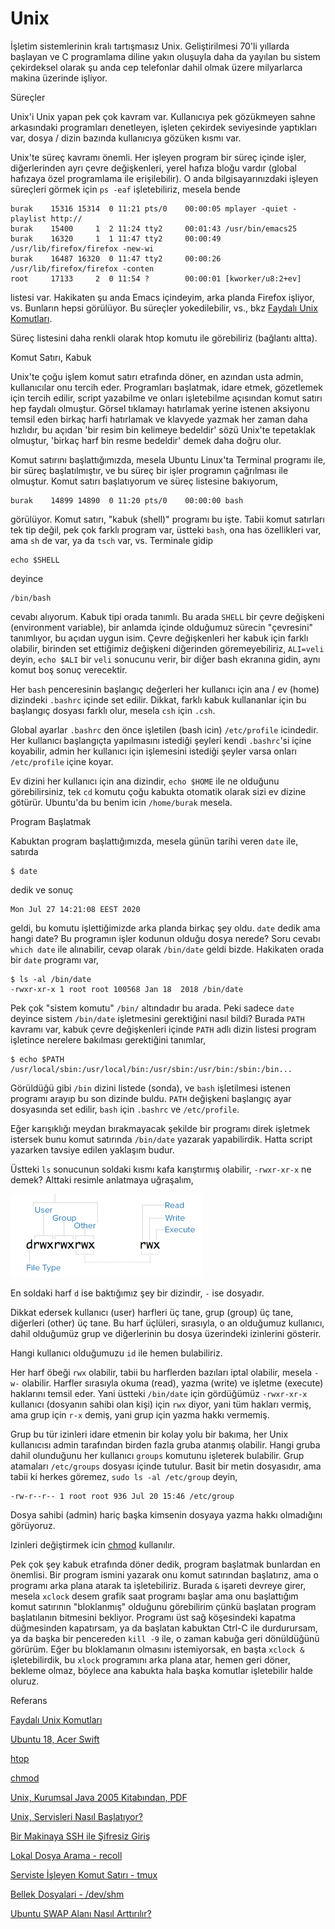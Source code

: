 # Unix

İşletim sistemlerinin kralı tartışmasız Unix. Geliştirilmesi 70'li
yıllarda başlayan ve C programlama diline yakın oluşuyla daha da
yayılan bu sistem çekirdeksel olarak şu anda cep telefonlar dahil
olmak üzere milyarlarca makina üzerinde işliyor.

Süreçler

Unix'i Unix yapan pek çok kavram var. Kullanıcıya pek gözükmeyen sahne
arkasındaki programları denetleyen, işleten çekirdek seviyesinde
yaptıkları var, dosya / dizin bazında kullanıcıya gözüken kısmı var.

Unix'te süreç kavramı önemli. Her işleyen program bir süreç içinde
işler, diğerlerinden ayrı çevre değişkenleri, yerel hafıza bloğu
vardır (global hafızaya özel programlama ile erişilebilir). O anda
bilgisayarınızdaki işleyen süreçleri görmek için `ps -eaf`
işletebiliriz, mesela bende

```
burak    15316 15314  0 11:21 pts/0    00:00:05 mplayer -quiet -playlist http://
burak    15400     1  2 11:24 tty2     00:01:43 /usr/bin/emacs25
burak    16320     1  1 11:47 tty2     00:00:49 /usr/lib/firefox/firefox -new-wi
burak    16487 16320  0 11:47 tty2     00:00:26 /usr/lib/firefox/firefox -conten
root     17133     2  0 11:54 ?        00:00:01 [kworker/u8:2+ev]
```

listesi var. Hakikaten şu anda Emacs içindeyim, arka planda Firefox
işliyor, vs. Bunların hepsi görülüyor. Bu süreçler yokedilebilir, vs.,
bkz [Faydalı Unix Komutları](../../2012/04/faydali-unix-komutlari.md).

Süreç listesini daha renkli olarak htop komutu ile görebiliriz (bağlantı altta). 

Komut Satırı, Kabuk

Unix'te çoğu işlem komut satırı etrafında döner, en azından usta
admin, kullanıcılar onu tercih eder. Programları başlatmak, idare
etmek, gözetlemek için tercih edilir, script yazabilme ve onları
işletebilme açısından komut satırı hep faydalı olmuştur. Görsel
tıklamayı hatırlamak yerine istenen aksiyonu temsil eden birkaç harfi
hatırlamak ve klavyede yazmak her zaman daha hızlıdır, bu açıdan 'bir
resim bin kelimeye bedeldir' sözü Unix'te tepetaklak olmuştur, 'birkaç
harf bin resme bedeldir' demek daha doğru olur.

Komut satırını başlattığımızda, mesela Ubuntu Linux'ta Terminal
programı ile, bir süreç başlatılmıştır, ve bu süreç bir işler
programın çağrılması ile olmuştur. Komut satırı başlatıyorum ve süreç
listesine bakıyorum,

```
burak    14899 14890  0 11:20 pts/0    00:00:00 bash
```

görülüyor. Komut satırı, "kabuk (shell)" programı bu işte. Tabii komut
satırları tek tip değil, pek çok farklı program var, üstteki `bash`,
ona has özellikleri var, ama `sh` de var, ya da `tsch` var,
vs. Terminale gidip

```
echo $SHELL
```

deyince

```
/bin/bash
```

cevabı alıyorum. Kabuk tipi orada tanımlı. Bu arada `SHELL` bir çevre
değişkeni (environment variable), bir anlamda içinde olduğumuz sürecin
"çevresini" tanımlıyor, bu açıdan uygun isim. Çevre değişkenleri her
kabuk için farklı olabilir, birinden set ettiğimiz değişkeni
diğerinden göremeyebiliriz, `ALI=veli` deyin, `echo $ALI` bir `veli`
sonucunu verir, bir diğer bash ekranına gidin, aynı komut boş sonuç
verecektir.

Her `bash` penceresinin başlangıç değerleri her kullanıcı için ana /
ev (home) dizindeki `.bashrc` içinde set edilir. Dikkat, farklı kabuk
kullananlar için bu başlangıç dosyası farklı olur, mesela `csh` için
`.csh`.

Global ayarlar `.bashrc` den önce işletilen (bash icin) `/etc/profile`
icindedir. Her kullanıcı başlangıçta yapılmasını istediği şeyleri
kendi `.bashrc`'si içine koyabilir, admin her kullanıcı için
işlemesini istediği şeyler varsa onları `/etc/profile` içine koyar.

Ev dizini her kullanıcı için ana dizindir, `echo $HOME` ile ne
olduğunu görebilirsiniz, tek `cd` komutu çoğu kabukta otomatik olarak
sizi ev dizine götürür. Ubuntu'da bu benim icin `/home/burak` mesela.

Program Başlatmak

Kabuktan program başlattığımızda, mesela günün tarihi veren `date`
ile, satırda

```
$ date
```

dedik ve sonuç

```
Mon Jul 27 14:21:08 EEST 2020
```

geldi, bu komutu işlettiğimizde arka planda birkaç şey oldu. `date`
dedik ama hangi date? Bu programın işler kodunun olduğu dosya nerede?
Soru cevabı `which date` ile alınabilir, cevap olarak `/bin/date`
geldi bizde. Hakikaten orada bir `date` programı var,

```
$ ls -al /bin/date
-rwxr-xr-x 1 root root 100568 Jan 18  2018 /bin/date
```

Pek çok "sistem komutu" `/bin/` altındadır bu arada. Peki sadece
`date` deyince sistem `/bin/date` işletmesini gerektiğini nasıl bildi?
Burada `PATH` kavramı var, kabuk çevre değişkenleri içinde `PATH` adlı
dizin listesi program işletince nerelere bakılması gerektiğini tanımlar,

```
$ echo $PATH
/usr/local/sbin:/usr/local/bin:/usr/sbin:/usr/bin:/sbin:/bin...
```

Görüldüğü gibi `/bin` dizini listede (sonda), ve `bash` işletilmesi
istenen programı arayıp bu son dizinde buldu. `PATH` değişkeni
başlangıç ayar dosyasında set edilir, `bash` için `.bashrc` ve
`/etc/profile`.

Eğer karışıklığı meydan bırakmayacak şekilde bir programı direk
işletmek istersek bunu komut satırında `/bin/date` yazarak
yapabilirdik. Hatta script yazarken tavsiye edilen yaklaşım budur. 


Üstteki `ls` sonucunun soldaki kısmı kafa karıştırmış olabilir,
`-rwxr-xr-x` ne demek? Alttaki resimle anlatmaya uğraşalım,

![](ls.png)

En soldaki harf `d` ise baktığımız şey bir dizindir, `-` ise dosyadır.

Dikkat edersek kullanıcı (user) harfleri üç tane, grup (group) üç
tane, diğerleri (other) üç tane. Bu harf üçlüleri, sırasıyla, o an
olduğumuz kullanıcı, dahil olduğumüz grup ve diğerlerinin bu dosya
üzerindeki izinlerini gösterir.

Hangi kullanıcı olduğumuzu `id` ile hemen bulabiliriz.

Her harf öbeği `rwx` olabilir, tabii bu harflerden bazıları iptal
olabilir, mesela `-w-` olabilir. Harfler sırasıyla okuma (read), yazma
(write) ve işletme (execute) haklarını temsil eder. Yani üstteki
`/bin/date` için gördüğümüz `-rwxr-xr-x` kullanıcı (dosyanın sahibi
olan kişi) için `rwx` diyor, yani tüm hakları vermiş, ama grup için
`r-x` demiş, yani grup için yazma hakkı vermemiş.

Grup bu tür izinleri idare etmenin bir kolay yolu bir bakıma, her Unix
kullanıcısı admin tarafından birden fazla gruba atanmış
olabilir. Hangi gruba dahil olunduğunu her kullanıcı `groups` komutunu
işleterek bulabilir. Grup atamaları `/etc/groups` dosyası içinde
tutulur. Basit bir metin dosyasıdır, ama tabii ki herkes göremez,
`sudo ls -al /etc/group` deyin,

```
-rw-r--r-- 1 root root 936 Jul 20 15:46 /etc/group
```

Dosya sahibi (admin) hariç başka kimsenin dosyaya yazma hakkı
olmadığını görüyoruz.

Izinleri değiştirmek icin [chmod](chmod.md) kullanılır.

Pek çok şey kabuk etrafında döner dedik, program başlatmak bunlardan
en önemlisi. Bir program ismini yazarak onu komut satırından
başlatırız, ama o programı arka plana atarak ta işletebiliriz. Burada
`&` işareti devreye girer, mesela `xclock` desem grafik saat programı
başlar ama onu başlattığım komut satırının "bloklanmış" olduğunu
görebilirim çünkü başlatan program başlatılanın bitmesini
bekliyor. Programı üst sağ köşesindeki kapatma düğmesinden kapatırsam,
ya da başlatan kabuktan Ctrl-C ile durdurursam, ya da başka bir
pencereden `kill -9` ile, o zaman kabuğa geri dönüldüğünü
görürüm. Eğer bu bloklamanın olmasını istemiyorsak, en başta `xclock
&` işletebilirdik, bu `xlock` programını arka plana atar, hemen geri
döner, bekleme olmaz, böylece ana kabukta hala başka komutlar
işletebilir halde oluruz.

Referans

[Faydalı Unix Komutları](../../2012/04/faydali-unix-komutlari.md)

[Ubuntu 18, Acer Swift](ubuntu-18-acer-swift.md)

[htop](../../2012/12/htop.md)

[chmod](chmod.md)

[Unix, Kurumsal Java 2005 Kitabından, PDF](https://github.com/burakbayramli/classnotes/raw/master/sk/2020/07/unix-kj.pdf)

[Unix, Servisleri Nasıl Başlatıyor?](../..//2002/10/unix-servisleri-nasl-baslatyor.md)

[Bir Makinaya SSH ile Şifresiz Giriş](../../2005/10/bir-makinaya-ssh-ile-sifresiz-giris.md)

[Lokal Dosya Arama - recoll](../../2011/08/lokal-dosya-arama-recoll.md)

[Serviste İşleyen Komut Satırı - tmux](../../2017/11/serviste-isleyen-komut-satr-tmux.md)

[Bellek Dosyalari - /dev/shm](../../2016/01/bellek-dosyalari-devshm.md)

[Ubuntu SWAP Alanı Nasıl Arttırılır?](../../2013/03/ubuntu-swap-alani-nasil-arttirilir.md)






